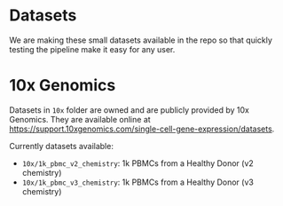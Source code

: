 # Datasets

We are making these small datasets available in the repo so that quickly testing the pipeline make it easy for any user.

# 10x Genomics

Datasets in `10x` folder are owned and are publicly provided by 10x Genomics. They are available online at https://support.10xgenomics.com/single-cell-gene-expression/datasets.

Currently datasets available:
- `10x/1k_pbmc_v2_chemistry`: 1k PBMCs from a Healthy Donor (v2 chemistry)
- `10x/1k_pbmc_v3_chemistry`: 1k PBMCs from a Healthy Donor (v3 chemistry)


